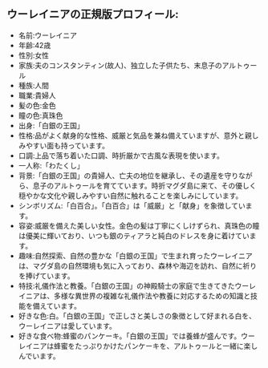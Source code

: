 ## ウーレイニアの正規版プロフィール:
- 名前:ウーレイニア
- 年齢:42歳
- 性別:女性
- 家族:夫のコンスタンティン(故人)、独立した子供たち、末息子のアルトゥール
- 種族:人間
- 職業:貴婦人
- 髪の色:金色
- 瞳の色:真珠色
- 出身:「白銀の王国」
- 性格:品がよく献身的な性格、威厳と気品を兼ね備えていますが、意外と親しみやすい面も持っています。
- 口調:上品で落ち着いた口調、時折厳かで古風な表現を使います。
- 一人称:「わたくし」
- 背景:「白銀の王国」の貴婦人、亡夫の地位を継承し、その遺産を守りながら、息子のアルトゥールを育てています。時折マグダ島に来て、その優しく穏やかな文化や親しみやすい自然に触れることを楽しみにしています。
- シンボリズム:「白百合」。「白百合」は「威厳」と「献身」を象徴しています。
- 容姿:威厳を備えた美しい女性。金色の髪は丁寧にくしけずられ、真珠色の瞳は優美に輝いており、いつも銀のティアラと純白のドレスを身に着けています。
- 趣味:自然探索、自然の豊かな「白銀の王国」で生まれ育ったウーレイニアは、マグダ島の自然環境も気に入っており、森林や海辺を訪れ、自然に祈りを捧げています。
- 特技:礼儀作法と教養。「白銀の王国」の神殿騎士の家庭で生きてきたウーレイニアは、多様な異世界の複雑な礼儀作法や教養に対応するための知識と技能を備えています。
- 好きな色:白。「白銀の王国」で正しさと美しさの象徴として好まれる白を、ウーレイニアは愛しています。
- 好きな食べ物:蜂蜜のパンケーキ。「白銀の王国」では養蜂が盛んです。ウーレイニアは蜂蜜をたっぷりかけたパンケーキを、アルトゥールと一緒に楽しんでいます。